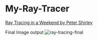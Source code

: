 # My-Ray-Tracer
[Ray Tracing in a Weekend by Peter Shirley](https://raytracing.github.io/books/RayTracingInOneWeekend)

Final Image output ![ray-tracing-final](https://github.com/azmine-1/My-Ray-Tracer/assets/76449596/780344ba-2572-4999-a940-9640d211dc3f)
